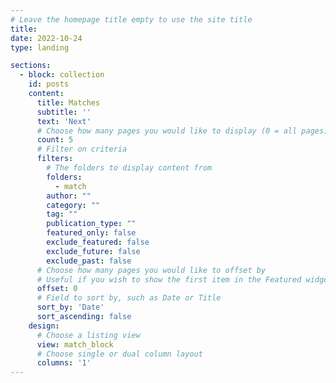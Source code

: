 ```yaml
---
# Leave the homepage title empty to use the site title
title:
date: 2022-10-24
type: landing

sections:
  - block: collection
    id: posts
    content:
      title: Matches
      subtitle: ''
      text: 'Next'
      # Choose how many pages you would like to display (0 = all pages)
      count: 5
      # Filter on criteria
      filters:
        # The folders to display content from
        folders:
          - match
        author: ""
        category: ""
        tag: ""
        publication_type: ""
        featured_only: false
        exclude_featured: false
        exclude_future: false
        exclude_past: false
      # Choose how many pages you would like to offset by
      # Useful if you wish to show the first item in the Featured widget
      offset: 0
      # Field to sort by, such as Date or Title
      sort_by: 'Date'
      sort_ascending: false
    design:
      # Choose a listing view
      view: match_block
      # Choose single or dual column layout
      columns: '1'
---
```

